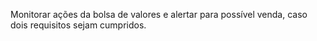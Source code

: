 Monitorar ações da bolsa de valores e alertar para possível venda, caso dois requisitos sejam cumpridos.
